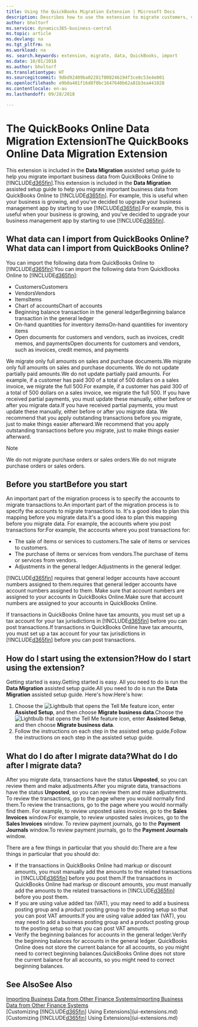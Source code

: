 ```yaml
---
title: Using the QuickBooks Migration Extension | Microsoft Docs
description: Describes how to use the extension to migrate customers, vendors, items, and accounts from QuickBooks Online to Business Central.
author: bholtorf
ms.service: dynamics365-business-central
ms.topic: article
ms.devlang: na
ms.tgt_pltfrm: na
ms.workload: na
ms. search.keywords: extension, migrate, data, QuickBooks, import
ms.date: 10/01/2018
ms.author: bholtorf
ms.translationtype: HT
ms.sourcegitcommit: 9dbd92409ba02281f008246194f3ce0c53e4e001
ms.openlocfilehash: e9b0a481f16d8f0bc1647640b62a81b3ea441028
ms.contentlocale: en-au
ms.lasthandoff: 09/28/2018

---
```


# <a name="the-quickbooks-online-data-migration-extension"></a><span data-ttu-id="5f375-103">The QuickBooks Online Data Migration Extension</span><span class="sxs-lookup"><span data-stu-id="5f375-103">The QuickBooks Online Data Migration Extension</span></span>
<span data-ttu-id="5f375-104">This extension is included in the **Data Migration** assisted setup guide to help you migrate important business data from QuickBooks Online to [!INCLUDE[d365fin](includes/d365fin_md.md)].</span><span class="sxs-lookup"><span data-stu-id="5f375-104">This extension is included in the **Data Migration** assisted setup guide to help you migrate important business data from QuickBooks Online to [!INCLUDE[d365fin](includes/d365fin_md.md)].</span></span> <span data-ttu-id="5f375-105">For example, this is useful when your business is growing, and you've decided to upgrade your business management app by starting to use [!INCLUDE[d365fin](includes/d365fin_md.md)].</span><span class="sxs-lookup"><span data-stu-id="5f375-105">For example, this is useful when your business is growing, and you've decided to upgrade your business management app by starting to use [!INCLUDE[d365fin](includes/d365fin_md.md)].</span></span>

## <a name="what-data-can-i-import-from-quickbooks-online"></a><span data-ttu-id="5f375-106">What data can I import from QuickBooks Online?</span><span class="sxs-lookup"><span data-stu-id="5f375-106">What data can I import from QuickBooks Online?</span></span>
<span data-ttu-id="5f375-107">You can import the following data from QuickBooks Online to [!INCLUDE[d365fin](includes/d365fin_md.md)]:</span><span class="sxs-lookup"><span data-stu-id="5f375-107">You can import the following data from QuickBooks Online to [!INCLUDE[d365fin](includes/d365fin_md.md)]:</span></span>  

* <span data-ttu-id="5f375-108">Customers</span><span class="sxs-lookup"><span data-stu-id="5f375-108">Customers</span></span>
* <span data-ttu-id="5f375-109">Vendors</span><span class="sxs-lookup"><span data-stu-id="5f375-109">Vendors</span></span>
* <span data-ttu-id="5f375-110">Items</span><span class="sxs-lookup"><span data-stu-id="5f375-110">Items</span></span>
* <span data-ttu-id="5f375-111">Chart of accounts</span><span class="sxs-lookup"><span data-stu-id="5f375-111">Chart of accounts</span></span>
* <span data-ttu-id="5f375-112">Beginning balance transaction in the general ledger</span><span class="sxs-lookup"><span data-stu-id="5f375-112">Beginning balance transaction in the general ledger</span></span>
* <span data-ttu-id="5f375-113">On-hand quantities for inventory items</span><span class="sxs-lookup"><span data-stu-id="5f375-113">On-hand quantities for inventory items</span></span>
* <span data-ttu-id="5f375-114">Open documents for customers and vendors, such as invoices, credit memos, and payments</span><span class="sxs-lookup"><span data-stu-id="5f375-114">Open documents for customers and vendors, such as invoices, credit memos, and payments</span></span>

<span data-ttu-id="5f375-115">We migrate only full amounts on sales and purchase documents.</span><span class="sxs-lookup"><span data-stu-id="5f375-115">We migrate only full amounts on sales and purchase documents.</span></span> <span data-ttu-id="5f375-116">We do not update partially paid amounts.</span><span class="sxs-lookup"><span data-stu-id="5f375-116">We do not update partially paid amounts.</span></span> <span data-ttu-id="5f375-117">For example, if a customer has paid 300 of a total of 500 dollars on a sales invoice, we migrate the full 500.</span><span class="sxs-lookup"><span data-stu-id="5f375-117">For example, if a customer has paid 300 of a total of 500 dollars on a sales invoice, we migrate the full 500.</span></span> <span data-ttu-id="5f375-118">If you have received partial payments, you must update these manually, either before or after you migrate data.</span><span class="sxs-lookup"><span data-stu-id="5f375-118">If you have received partial payments, you must update these manually, either before or after you migrate data.</span></span> <span data-ttu-id="5f375-119">We recommend that you apply outstanding transactions before you migrate, just to make things easier afterward.</span><span class="sxs-lookup"><span data-stu-id="5f375-119">We recommend that you apply outstanding transactions before you migrate, just to make things easier afterward.</span></span>

> [!NOTE]  
>   <span data-ttu-id="5f375-120">We do not migrate purchase orders or sales orders.</span><span class="sxs-lookup"><span data-stu-id="5f375-120">We do not migrate purchase orders or sales orders.</span></span>

## <a name="before-you-start"></a><span data-ttu-id="5f375-121">Before you start</span><span class="sxs-lookup"><span data-stu-id="5f375-121">Before you start</span></span>
<span data-ttu-id="5f375-122">An important part of the migration process is to specify the accounts to migrate transactions to.</span><span class="sxs-lookup"><span data-stu-id="5f375-122">An important part of the migration process is to specify the accounts to migrate transactions to.</span></span> <span data-ttu-id="5f375-123">It's a good idea to plan this mapping before you migrate data.</span><span class="sxs-lookup"><span data-stu-id="5f375-123">It's a good idea to plan this mapping before you migrate data.</span></span> <span data-ttu-id="5f375-124">For example, the accounts where you post transactions for:</span><span class="sxs-lookup"><span data-stu-id="5f375-124">For example, the accounts where you post transactions for:</span></span>  

* <span data-ttu-id="5f375-125">The sale of items or services to customers.</span><span class="sxs-lookup"><span data-stu-id="5f375-125">The sale of items or services to customers.</span></span>
* <span data-ttu-id="5f375-126">The purchase of items or services from vendors.</span><span class="sxs-lookup"><span data-stu-id="5f375-126">The purchase of items or services from vendors.</span></span>  
* <span data-ttu-id="5f375-127">Adjustments in the general ledger.</span><span class="sxs-lookup"><span data-stu-id="5f375-127">Adjustments in the general ledger.</span></span>  

[!INCLUDE[d365fin](includes/d365fin_md.md)] <span data-ttu-id="5f375-128">requires that general ledger accounts have account numbers assigned to them.</span><span class="sxs-lookup"><span data-stu-id="5f375-128">requires that general ledger accounts have account numbers assigned to them.</span></span> <span data-ttu-id="5f375-129">Make sure that account numbers are assigned to your accounts in QuickBooks Online.</span><span class="sxs-lookup"><span data-stu-id="5f375-129">Make sure that account numbers are assigned to your accounts in QuickBooks Online.</span></span>

<span data-ttu-id="5f375-130">If transactions in QuickBooks Online have tax amounts, you must set up a tax account for your tax jurisdictions in [!INCLUDE[d365fin](includes/d365fin_md.md)] before you can post transactions.</span><span class="sxs-lookup"><span data-stu-id="5f375-130">If transactions in QuickBooks Online have tax amounts, you must set up a tax account for your tax jurisdictions in [!INCLUDE[d365fin](includes/d365fin_md.md)] before you can post transactions.</span></span>

## <a name="how-do-i-start-using-the-extension"></a><span data-ttu-id="5f375-131">How do I start using the extension?</span><span class="sxs-lookup"><span data-stu-id="5f375-131">How do I start using the extension?</span></span>
<span data-ttu-id="5f375-132">Getting started is easy.</span><span class="sxs-lookup"><span data-stu-id="5f375-132">Getting started is easy.</span></span> <span data-ttu-id="5f375-133">All you need to do is run the **Data Migration** assisted setup guide.</span><span class="sxs-lookup"><span data-stu-id="5f375-133">All you need to do is run the **Data Migration** assisted setup guide.</span></span> <span data-ttu-id="5f375-134">Here's how:</span><span class="sxs-lookup"><span data-stu-id="5f375-134">Here's how:</span></span>

1. <span data-ttu-id="5f375-135">Choose the ![Lightbulb that opens the Tell Me feature](media/ui-search/search_small.png "Tell me what you want to do") icon, enter **Assisted Setup**, and then choose **Migrate business data**.</span><span class="sxs-lookup"><span data-stu-id="5f375-135">Choose the ![Lightbulb that opens the Tell Me feature](media/ui-search/search_small.png "Tell me what you want to do") icon, enter **Assisted Setup**, and then choose **Migrate business data**.</span></span>
2. <span data-ttu-id="5f375-136">Follow the instructions on each step in the assisted setup guide.</span><span class="sxs-lookup"><span data-stu-id="5f375-136">Follow the instructions on each step in the assisted setup guide.</span></span>

## <a name="what-do-i-do-after-i-migrate-data"></a><span data-ttu-id="5f375-137">What do I do after I migrate data?</span><span class="sxs-lookup"><span data-stu-id="5f375-137">What do I do after I migrate data?</span></span>
<span data-ttu-id="5f375-138">After you migrate data, transactions have the status **Unposted**, so you can review them and make adjustments.</span><span class="sxs-lookup"><span data-stu-id="5f375-138">After you migrate data, transactions have the status **Unposted**, so you can review them and make adjustments.</span></span> <span data-ttu-id="5f375-139">To review the transactions, go to the page where you would normally find them.</span><span class="sxs-lookup"><span data-stu-id="5f375-139">To review the transactions, go to the page where you would normally find them.</span></span> <span data-ttu-id="5f375-140">For example, to review unposted sales invoices, go to the **Sales Invoices** window.</span><span class="sxs-lookup"><span data-stu-id="5f375-140">For example, to review unposted sales invoices, go to the **Sales Invoices** window.</span></span> <span data-ttu-id="5f375-141">To review payment journals, go to the **Payment Journals** window.</span><span class="sxs-lookup"><span data-stu-id="5f375-141">To review payment journals, go to the **Payment Journals** window.</span></span>   

<span data-ttu-id="5f375-142">There are a few things in particular that you should do:</span><span class="sxs-lookup"><span data-stu-id="5f375-142">There are a few things in particular that you should do:</span></span>

* <span data-ttu-id="5f375-143">If the transactions in QuickBooks Online had markup or discount amounts, you must manually add the amounts to the related transactions in [!INCLUDE[d365fin](includes/d365fin_md.md)] before you post them.</span><span class="sxs-lookup"><span data-stu-id="5f375-143">If the transactions in QuickBooks Online had markup or discount amounts, you must manually add the amounts to the related transactions in [!INCLUDE[d365fin](includes/d365fin_md.md)] before you post them.</span></span>
* <span data-ttu-id="5f375-144">If you are using value added tax (VAT), you may need to add a business posting group and a product posting group to the posting setup so that you can post VAT amounts.</span><span class="sxs-lookup"><span data-stu-id="5f375-144">If you are using value added tax (VAT), you may need to add a business posting group and a product posting group to the posting setup so that you can post VAT amounts.</span></span>
* <span data-ttu-id="5f375-145">Verify the beginning balances for accounts in the general ledger.</span><span class="sxs-lookup"><span data-stu-id="5f375-145">Verify the beginning balances for accounts in the general ledger.</span></span> <span data-ttu-id="5f375-146">QuickBooks Online does not store the current balance for all accounts, so you might need to correct beginning balances.</span><span class="sxs-lookup"><span data-stu-id="5f375-146">QuickBooks Online does not store the current balance for all accounts, so you might need to correct beginning balances.</span></span>

## <a name="see-also"></a><span data-ttu-id="5f375-147">See Also</span><span class="sxs-lookup"><span data-stu-id="5f375-147">See Also</span></span>
[<span data-ttu-id="5f375-148">Importing Business Data from Other Finance Systems</span><span class="sxs-lookup"><span data-stu-id="5f375-148">Importing Business Data from Other Finance Systems</span></span>](across-import-data-configuration-packages.md)  
<span data-ttu-id="5f375-149">[Customizing [!INCLUDE[d365fin](includes/d365fin_md.md)] Using Extensions](ui-extensions.md)</span><span class="sxs-lookup"><span data-stu-id="5f375-149">[Customizing [!INCLUDE[d365fin](includes/d365fin_md.md)] Using Extensions](ui-extensions.md)</span></span>  

